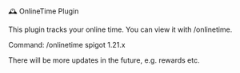 🕰️ OnlineTime Plugin

This plugin tracks your online time. You can view it with /onlinetime.

Command: /onlinetime
spigot 1.21.x

There will be more updates in the future, e.g. rewards etc.
